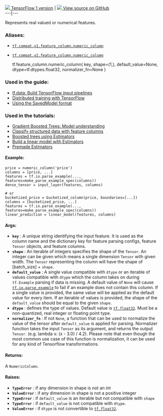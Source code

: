 [ ![](https://tensorflow.google.cn/images/tf_logo_32px.png) TensorFlow 1
version](/versions/r1.15/api_docs/python/tf/feature_column/numeric_column) |
[ ![](https://tensorflow.google.cn/images/GitHub-Mark-32px.png) View source on
GitHub
](https://github.com/tensorflow/tensorflow/blob/r2.0/tensorflow/python/feature_column/feature_column_v2.py#L1263-L1337)  
---|---  
  
Represents real valued or numerical features.

### Aliases:

  * [`tf.compat.v1.feature_column.numeric_column`](/api_docs/python/tf/feature_column/numeric_column)
  * [`tf.compat.v2.feature_column.numeric_column`](/api_docs/python/tf/feature_column/numeric_column)

    
    
    tf.feature_column.numeric_column(
        key,
        shape=(1,),
        default_value=None,
        dtype=tf.dtypes.float32,
        normalizer_fn=None
    )
    

### Used in the guide:

  * [tf.data: Build TensorFlow input pipelines](https://tensorflow.google.cn/guide/data)
  * [Distributed training with TensorFlow](https://tensorflow.google.cn/guide/distributed_training)
  * [Using the SavedModel format](https://tensorflow.google.cn/guide/saved_model)

### Used in the tutorials:

  * [Gradient Boosted Trees: Model understanding](https://tensorflow.google.cn/tutorials/estimator/boosted_trees_model_understanding)
  * [Classify structured data with feature columns](https://tensorflow.google.cn/tutorials/structured_data/feature_columns)
  * [Boosted trees using Estimators](https://tensorflow.google.cn/tutorials/estimator/boosted_trees)
  * [Build a linear model with Estimators](https://tensorflow.google.cn/tutorials/estimator/linear)
  * [Premade Estimators](https://tensorflow.google.cn/tutorials/estimator/premade)

#### Example:

    
    
    price = numeric_column('price')
    columns = [price, ...]
    features = tf.io.parse_example(..., features=make_parse_example_spec(columns))
    dense_tensor = input_layer(features, columns)
    
    # or
    bucketized_price = bucketized_column(price, boundaries=[...])
    columns = [bucketized_price, ...]
    features = tf.io.parse_example(..., features=make_parse_example_spec(columns))
    linear_prediction = linear_model(features, columns)
    

#### Args:

  * **`key`** : A unique string identifying the input feature. It is used as the column name and the dictionary key for feature parsing configs, feature `Tensor` objects, and feature columns.
  * **`shape`** : An iterable of integers specifies the shape of the `Tensor`. An integer can be given which means a single dimension `Tensor` with given width. The `Tensor` representing the column will have the shape of [batch_size] + `shape`.
  * **`default_value`** : A single value compatible with `dtype` or an iterable of values compatible with `dtype` which the column takes on during `tf.Example` parsing if data is missing. A default value of `None` will cause [`tf.io.parse_example`](https://tensorflow.google.cn/api_docs/python/tf/io/parse_example) to fail if an example does not contain this column. If a single value is provided, the same value will be applied as the default value for every item. If an iterable of values is provided, the shape of the `default_value` should be equal to the given `shape`.
  * **`dtype`** : defines the type of values. Default value is [`tf.float32`](https://tensorflow.google.cn/api_docs/python/tf#float32). Must be a non-quantized, real integer or floating point type.
  * **`normalizer_fn`** : If not `None`, a function that can be used to normalize the value of the tensor after `default_value` is applied for parsing. Normalizer function takes the input `Tensor` as its argument, and returns the output `Tensor`. (e.g. lambda x: (x - 3.0) / 4.2). Please note that even though the most common use case of this function is normalization, it can be used for any kind of Tensorflow transformations.

#### Returns:

A `NumericColumn`.

#### Raises:

  * **`TypeError`** : if any dimension in shape is not an int
  * **`ValueError`** : if any dimension in shape is not a positive integer
  * **`TypeError`** : if `default_value` is an iterable but not compatible with `shape`
  * **`TypeError`** : if `default_value` is not compatible with `dtype`.
  * **`ValueError`** : if `dtype` is not convertible to [`tf.float32`](https://tensorflow.google.cn/api_docs/python/tf#float32).


